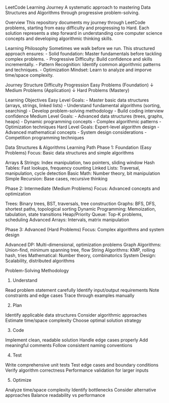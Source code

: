 LeetCode Learning Journey
A systematic approach to mastering Data Structures and Algorithms through progressive problem-solving.

Overview
This repository documents my journey through LeetCode problems, starting from easy difficulty and progressing to Hard. Each solution represents a step forward in understanding core computer science concepts and developing algorithmic thinking skills.

Learning Philosophy
Sometimes we walk before we run. This structured approach ensures: - Solid foundation: Master fundamentals before tackling complex problems. - Progressive Difficulty: Build confidence and skills incrementally. - Pattern Recognition: Identify common algorithmic patterns and techniques. - Optimization Mindset: Learn to analyze and imporve time/space complexity.

Journey Structure
Difficulty Progression
Easy Problems (Foundation)
↓
Medium Problems (Application)
↓
Hard Problems (Mastery)

Learning Objectives
Easy Level Goals: - Master basic data structures (arrays, strings, linked lists) - Understand fundamental algorithms (sorting, searching) - Develop problem-solving methodology - Build coding interview confidence
Medium Level Goals: - Advanced data structures (trees, graphs, heaps) - Dynamic programming concepts - Complex algorithmic patterns - Optimization techniques
Hard Level Goals:
Expert-level algorithm design - Advanced mathematical concepts - System design considerations - Competition programming techniques

Data Structures & Algorithms Learning Path
Phase 1: Foundation (Easy Problems)
Focus: Basic data structures and simple algorithms

Arrays & Strings: Index manipulation, two pointers, sliding window
Hash Tables: Fast lookups, frequency counting
Linked Lists: Traversal, manipulation, cycle detection
Basic Math: Number theory, bit manipulation
Simple Recursion: Base cases, recursive thinking

Phase 2: Intermediate (Medium Problems)
Focus: Advanced concepts and optimization

Trees: Binary trees, BST, traversals, tree construction
Graphs: BFS, DFS, shortest paths, topological sorting
Dynamic Programming: Memoization, tabulation, state transitions
Heap/Priority Queue: Top-K problems, scheduling
Advanced Arrays: Intervals, matrix manipulation

Phase 3: Advanced (Hard Problems)
Focus: Complex algorithms and system design

Advanced DP: Multi-dimensional, optimization problems
Graph Algorithms: Union-find, minimum spanning tree, flow
String Algorithms: KMP, rolling hash, tries
Mathematical: Number theory, combinatorics
System Design: Scalability, distributed algorithms

Problem-Solving Methodology

1. Understand

Read problem statement carefully
Identify input/output requirements
Note constraints and edge cases
Trace through examples manually

2. Plan

Identify applicable data structures
Consider algorithmic approaches
Estimate time/space complexity
Choose optimal solution strategy

3. Code

Implement clean, readable solution
Handle edge cases properly
Add meaningful comments
Follow consistent naming conventions

4. Test

Write comprehensive unit tests
Test edge cases and boundary conditions
Verify algorithm correctness
Performance validation for larger inputs

5. Optimize

Analyze time/space complexity
Identify bottlenecks
Consider alternative approaches
Balance readability vs performance
